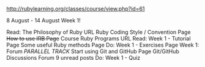http://rubylearning.org/classes/course/view.php?id=61

8 August - 14 August
Week 1!

 Read: The Philosophy of Ruby URL
 Ruby Coding Style / Convention Page
 <del>How to use IRB Page</del>
 Course Ruby Programs URL
 Read: Week 1 - Tutorial Page
 Some useful Ruby methods Page
 Do: Week 1 - Exercises Page
 Week 1: Forum
 *PARALLEL TRACK* Start using Git and GitHub Page
 Git/GitHub Discussions Forum 9 unread posts
 Do: Week 1 - Quiz